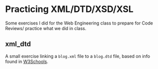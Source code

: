 # Practicing XML/DTD/XSD/XSL
Some exercises I did for the Web Engineering class to prepare for Code Reviews/ practice what we did in class.

## xml_dtd
A small exercise linking a `blog.xml` file to a `blog.dtd` file, based on info found in [W3Schools](https://www.w3schools.com/xml/xml_dtd_intro.asp).
